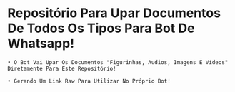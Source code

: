 # Repositório Para Upar Documentos De Todos Os Tipos Para Bot De Whatsapp!
`• O Bot Vai Upar Os Documentos "Figurinhas, Audios, Imagens E Vídeos" Diretamente Para Este Repositório!`

`• Gerando Um Link Raw Para Utilizar No Próprio Bot!`
